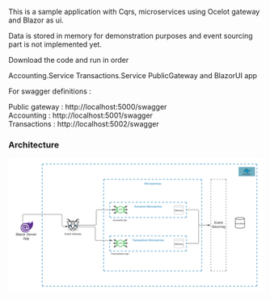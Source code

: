 
This is a sample application with Cqrs, microservices using Ocelot gateway and Blazor as ui.

Data is stored in memory for demonstration purposes and event sourcing part is not implemented yet.

Download the code and run in order

Accounting.Service
Transactions.Service
PublicGateway 
and 
BlazorUI app

For swagger definitions :

Public gateway : http://localhost:5000/swagger </br>
Accounting : http://localhost:5001/swagger </br>
Transactions : http://localhost:5002/swagger </br>

<h3>Architecture</h3>
<img src="img/architecture.png">


